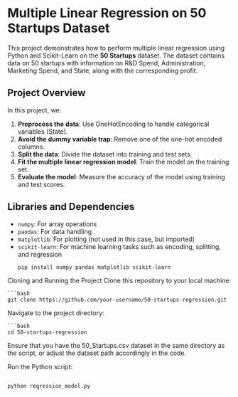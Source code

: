 # Multiple Linear Regression on 50 Startups Dataset

This project demonstrates how to perform multiple linear regression using Python and Scikit-Learn on the **50 Startups** dataset. The dataset contains data on 50 startups with information on R&D Spend, Administration, Marketing Spend, and State, along with the corresponding profit.

## Project Overview

In this project, we:

1. **Preprocess the data**: Use OneHotEncoding to handle categorical variables (State).
2. **Avoid the dummy variable trap**: Remove one of the one-hot encoded columns.
3. **Split the data**: Divide the dataset into training and test sets.
4. **Fit the multiple linear regression model**: Train the model on the training set.
5. **Evaluate the model**: Measure the accuracy of the model using training and test scores.

## Libraries and Dependencies

- `numpy`: For array operations
- `pandas`: For data handling
- `matplotlib`: For plotting (not used in this case, but imported)
- `scikit-learn`: For machine learning tasks such as encoding, splitting, and regression
    ```bash
    pip install numpy pandas matplotlib scikit-learn

Cloning and Running the Project
Clone this repository to your local machine:

    ```bash
    git clone https://github.com/your-username/50-startups-regression.git
Navigate to the project directory:

    ```bash
    cd 50-startups-regression
Ensure that you have the 50_Startups.csv dataset in the same directory as the script, or adjust the dataset path accordingly in the code.

Run the Python script:

```bash

python regression_model.py

